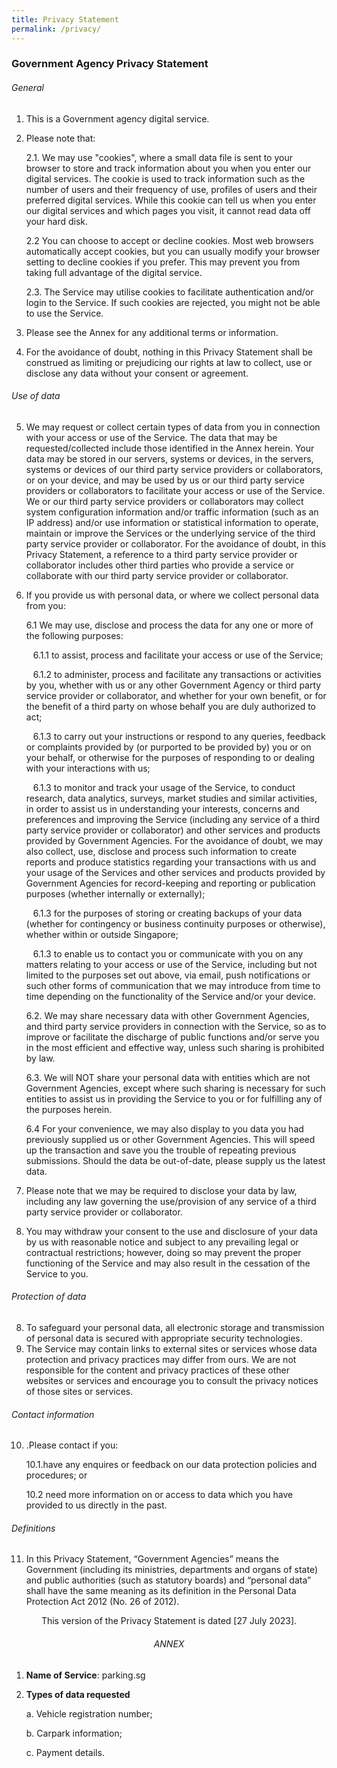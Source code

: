 ```yaml
---
title: Privacy Statement
permalink: /privacy/
---
```

### **Government Agency Privacy Statement**

###### General
1. This is a Government agency digital service.
2. Please note that:

	2.1. We may use "cookies", where a small data file is sent to your browser to store and track information about you when you enter our digital services. The cookie is used to track information such as the number of users and their frequency of use, profiles of users and their preferred digital services. While this cookie can tell us when you enter our digital services and which pages you visit, it cannot read data off your hard disk.

	2.2 You can choose to accept or decline cookies. Most web browsers automatically accept cookies, but you can usually modify your browser setting to decline cookies if you prefer. This may prevent you from taking full advantage of the digital service.

	2.3. The Service may utilise cookies to facilitate authentication and/or login to the Service. If such cookies are rejected, you might not be able to use the Service.
	
3. Please see the Annex for any additional terms or information.
4. For the avoidance of doubt, nothing in this Privacy Statement shall be construed as limiting or prejudicing our rights at law to collect, use or disclose any data without your consent or agreement.


###### Use of data

5. We may request or collect certain types of data from you in connection with your access or use of the Service. The data that may be requested/collected include those identified in the Annex herein. Your data may be stored in our servers, systems or devices, in the servers, systems or devices of our third party service providers or collaborators, or on your device, and may be used by us or our third party service providers or collaborators to facilitate your access or use of the Service. We or our third party service providers or collaborators may collect system configuration information and/or traffic information (such as an IP address) and/or use information or statistical information to operate, maintain or improve the Services or the underlying service of the third party service provider or collaborator. For the avoidance of doubt, in this Privacy Statement, a reference to a third party service provider or collaborator includes other third parties who provide a service or collaborate with our third party service provider or collaborator.

6. If you provide us with personal data, or where we collect personal data from you:

	6.1 We may use, disclose and process the data for any one or more of the following purposes:

	  6.1.1 to assist, process and facilitate your access or use of the Service;

	  6.1.2 to administer, process and facilitate any transactions or activities by you, whether with us or any other Government Agency or third party service provider or collaborator, and whether for your own benefit, or for the benefit of a third party on whose behalf you are duly authorized to act;

	  6.1.3 to carry out your instructions or respond to any queries, feedback or complaints provided by (or purported to be provided by) you or on your behalf, or otherwise for the purposes of responding to or dealing with your interactions with us;

	  6.1.3 to monitor and track your usage of the Service, to conduct research, data analytics, surveys, market studies and similar activities, in order to assist us in understanding your interests, concerns and preferences and improving the Service (including any service of a third party service provider or collaborator) and other services and products provided by Government Agencies. For the avoidance of doubt, we may also collect, use, disclose and process such information to create reports and produce statistics regarding your transactions with us and your usage of the Services and other services and products provided by Government Agencies for record-keeping and reporting or publication purposes (whether internally or externally);
	
	  6.1.3  for the purposes of storing or creating backups of your data (whether for contingency or business continuity purposes or otherwise), whether within or outside Singapore;

	  6.1.3 to enable us to contact you or communicate with you on any matters relating to your access or use of the Service, including but not limited to the purposes set out above, via email, push notifications or such other forms of communication that we may introduce from time to time depending on the functionality of the Service and/or your device.
	
	6.2. We may share necessary data with other Government Agencies, and third party service providers in connection with the Service, so as to improve or facilitate the discharge of public functions and/or serve you in the most efficient and effective way, unless such sharing is prohibited by law.

	6.3. We will NOT share your personal data with entities which are not Government Agencies, except where such sharing is necessary for such entities to assist us in providing the Service to you or for fulfilling any of the purposes herein.

	6.4 For your convenience, we may also display to you data you had previously supplied us or other Government Agencies. This will speed up the transaction and save you the trouble of repeating previous submissions. Should the data be out-of-date, please supply us the latest data.
	
7.  Please note that we may be required to disclose your data by law, including any law governing the use/provision of any service of a third party service provider or collaborator.

7. You may withdraw your consent to the use and disclosure of your data by us with reasonable notice and subject to any prevailing legal or contractual restrictions; however, doing so may prevent the proper functioning of the Service and may also result in the cessation of the Service to you.

###### Protection of data

8. To safeguard your personal data, all electronic storage and transmission of personal data is secured with appropriate security technologies.
9. The Service may contain links to external sites or services whose data protection and privacy practices may differ from ours. We are not responsible for the content and privacy practices of these other websites or services and encourage you to consult the privacy notices of those sites or services.

###### Contact information

10. .Please contact  if you:

	10.1.have any enquires or feedback on our data protection policies and procedures; or
	
	10.2 need more information on or access to data which you have provided to us directly in the past.

###### Definitions

11. In this Privacy Statement, “Government Agencies” means the Government (including its ministries, departments and organs of state) and public authorities (such as statutory boards) and “personal data” shall have the same meaning as its definition in the Personal Data Protection Act 2012 (No. 26 of 2012).
<center>This version of the Privacy Statement is dated [27 July 2023].</center>

###### <center>ANNEX</center>

1. **Name of Service**: parking.sg
2. **Types of data requested**
	
	a. Vehicle registration number;
	
	b. Carpark information;
	
	c. Payment details.